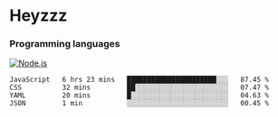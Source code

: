 # Heyzzz  

### Programming languages  

[![Node.js](https://img.shields.io/badge/-Node.js-262626?style=for-the-badge)](https://nodejs.org/ru)

<!--START_SECTION:waka-->

```text
JavaScript   6 hrs 23 mins   ██████████████████████░░░   87.45 %
CSS          32 mins         ██░░░░░░░░░░░░░░░░░░░░░░░   07.47 %
YAML         20 mins         █░░░░░░░░░░░░░░░░░░░░░░░░   04.63 %
JSON         1 min           ░░░░░░░░░░░░░░░░░░░░░░░░░   00.45 %
```

<!--END_SECTION:waka-->
